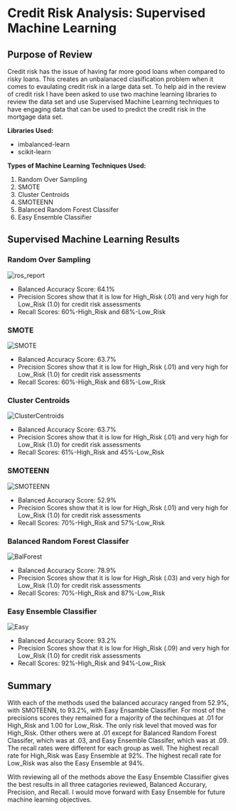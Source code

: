 # Credit Risk Analysis: Supervised Machine Learning


## Purpose of Review

Credit risk has the issue of having far more good loans when compared to risky loans. This creates an unbalanaced clasification problem when it comes to evaulating credit risk in a large data set. To help aid in the review of credit risk I have been asked to use two machine learning libraries to review the data set and use Supervised Machine Learning techniques to have engaging data that can be used to predict the credit risk in the mortgage data set.

**Libraries Used:**
  - imbalanced-learn
  - scikit-learn
  
**Types of Machine Learning Techniques Used:**
  1) Random Over Sampling
  2) SMOTE
  3) Cluster Centroids
  4) SMOTEENN
  5) Balanced Random Forest Classifer
  6) Easy Ensemble Classifier
  
## Supervised Machine Learning Results

### Random Over Sampling

![ros_report](https://user-images.githubusercontent.com/100856534/179804637-f4c21890-9a4a-45f6-9bc7-833a4ea40261.png)

- Balanced Accuracy Score: 64.1%
- Precision Scores show that it is low for High_Risk (.01) and very high for Low_Risk (1.0) for credit risk assessments
- Recall Scores: 60%-High_Risk and 68%-Low_Risk

### SMOTE
  
![SMOTE](https://user-images.githubusercontent.com/100856534/179806271-c5b45f9e-1c0f-476c-89c8-70964f34e758.png)

- Balanced Accuracy Score: 63.7%
- Precision Scores show that it is low for High_Risk (.01) and very high for Low_Risk (1.0) for credit risk assessments
- Recall Scores: 60%-High_Risk and 68%-Low_Risk

### Cluster Centroids

![ClusterCentroids](https://user-images.githubusercontent.com/100856534/179806614-dcb000fb-16a1-4945-aa4d-d7d04b4fc21b.png)

- Balanced Accuracy Score: 63.7%
- Precision Scores show that it is low for High_Risk (.01) and very high for Low_Risk (1.0) for credit risk assessments
- Recall Scores: 61%-High_Risk and 45%-Low_Risk

### SMOTEENN

![SMOTEENN](https://user-images.githubusercontent.com/100856534/179806972-623bf5a3-8b79-4753-adff-f2d2d0267dc1.png)

- Balanced Accuracy Score: 52.9%
- Precision Scores show that it is low for High_Risk (.01) and very high for Low_Risk (1.0) for credit risk assessments
- Recall Scores: 70%-High_Risk and 57%-Low_Risk

### Balanced Random Forest Classifer

![BalForest](https://user-images.githubusercontent.com/100856534/179807235-3c60ea09-88c0-4cb0-9fb8-f2c207a879d7.png)

- Balanced Accuracy Score: 78.9%
- Precision Scores show that it is low for High_Risk (.03) and very high for Low_Risk (1.0) for credit risk assessments
- Recall Scores: 70%-High_Risk and 87%-Low_Risk

### Easy Ensemble Classifier

![Easy](https://user-images.githubusercontent.com/100856534/179807495-30b5f0d8-e880-454d-a0dd-9b5bdfb5a1a6.png)

- Balanced Accuracy Score: 93.2%
- Precision Scores show that it is low for High_Risk (.09) and very high for Low_Risk (1.0) for credit risk assessments
- Recall Scores: 92%-High_Risk and 94%-Low_Risk

## Summary

With each of the methods used the balanced accuracy ranged from 52.9%, with SMOTEENN, to 93.2%, with Easy Ensamble Classifier. For most of the precisions scores they remained for a majority of the techinques at .01 for High_Risk and 1.00 for Low_Risk. The only risk level that moved was for High_Risk. Other others were at .01 except for Balanced Random Forest Classifer, which was at .03, and Easy Ensemble Classifer, which was at .09. The recall rates were different for each group as well. The highest recall rate for High_Risk was Easy Ensemble at 92%. The highest recall rate for Low_Risk was also the Easy Ensemble at 94%. 

With reviewing all of the methods above the Easy Ensemble Classifier gives the best results in all three catagories reviewed, Balanced Accurary, Precision, and Recall. I would move forward with Easy Ensemble for future machine learning objectives. 
